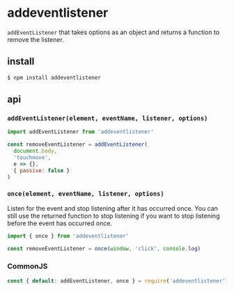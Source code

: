 # addeventlistener

`addEventListener` that takes options as an object and returns a function to remove the listener.

## install

```sh
$ npm install addeventlistener
```

## api

### `addEventListener(element, eventName, listener, options)`

```js
import addEventListener from 'addeventlistener'

const removeEventListener = addEventListener(
  document.body,
  'touchmove',
  e => {},
  { passive: false }
)
```

### `once(element, eventName, listener, options)`

Listen for the event and stop listening after it has occurred once. You can still use the returned function to stop listening if you want to stop listening before the event has occurred once.

```js
import { once } from 'addeventlistener'

const removeEventListener = once(window, 'click', console.log)
```

### CommonJS

```js
const { default: addEventListener, once } = require('addeventlistener')
```
